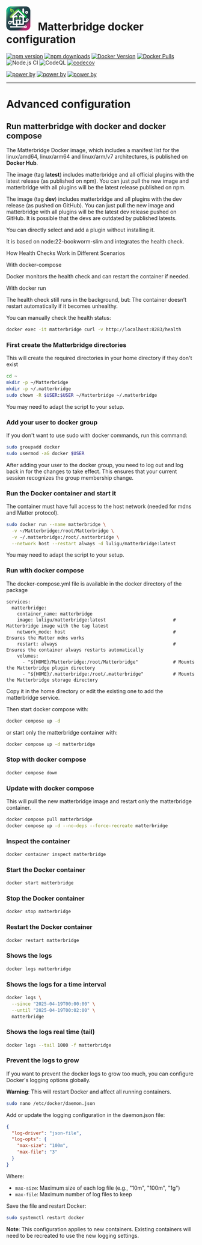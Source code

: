 # <img src="frontend/public/matterbridge.svg" alt="Matterbridge Logo" width="64px" height="64px">&nbsp;&nbsp;&nbsp;Matterbridge docker configuration

[![npm version](https://img.shields.io/npm/v/matterbridge.svg)](https://www.npmjs.com/package/matterbridge)
[![npm downloads](https://img.shields.io/npm/dt/matterbridge.svg)](https://www.npmjs.com/package/matterbridge)
[![Docker Version](https://img.shields.io/docker/v/luligu/matterbridge?label=docker%20version&sort=semver)](https://hub.docker.com/r/luligu/matterbridge)
[![Docker Pulls](https://img.shields.io/docker/pulls/luligu/matterbridge.svg)](https://hub.docker.com/r/luligu/matterbridge)
![Node.js CI](https://github.com/Luligu/matterbridge/actions/workflows/build.yml/badge.svg)
![CodeQL](https://github.com/Luligu/matterbridge/actions/workflows/codeql.yml/badge.svg)
[![codecov](https://codecov.io/gh/Luligu/matterbridge/branch/main/graph/badge.svg)](https://codecov.io/gh/Luligu/matterbridge)

[![power by](https://img.shields.io/badge/powered%20by-matter--history-blue)](https://www.npmjs.com/package/matter-history)
[![power by](https://img.shields.io/badge/powered%20by-node--ansi--logger-blue)](https://www.npmjs.com/package/node-ansi-logger)
[![power by](https://img.shields.io/badge/powered%20by-node--persist--manager-blue)](https://www.npmjs.com/package/node-persist-manager)

---

# Advanced configuration

## Run matterbridge with docker and docker compose

The Matterbridge Docker image, which includes a manifest list for the linux/amd64, linux/arm64 and linux/arm/v7 architectures, is published on **Docker Hub**.

The image (tag **latest**) includes matterbridge and all official plugins with the latest release (as published on npm). You can just pull the new image and matterbridge with all plugins will be the latest release published on npm.

The image (tag **dev**) includes matterbridge and all plugins with the dev release (as pushed on GitHub). You can just pull the new image and matterbridge with all plugins will be the latest dev release pushed on GitHub. It is possible that the devs are outdated by published latests.

You can directly select and add a plugin without installing it.

It is based on node:22-bookworm-slim and integrates the health check.

How Health Checks Work in Different Scenarios

With docker-compose

Docker monitors the health check and can restart the container if needed.

With docker run

The health check still runs in the background, but:
The container doesn’t restart automatically if it becomes unhealthy.

You can manually check the health status:

```bash
docker exec -it matterbridge curl -v http://localhost:8283/health
```

### First create the Matterbridge directories

This will create the required directories in your home directory if they don't exist

```bash
cd ~
mkdir -p ~/Matterbridge
mkdir -p ~/.matterbridge
sudo chown -R $USER:$USER ~/Matterbridge ~/.matterbridge
```

You may need to adapt the script to your setup.

### Add your user to docker group

If you don't want to use sudo with docker commands, run this command:

```bash
sudo groupadd docker
sudo usermod -aG docker $USER
```

After adding your user to the docker group, you need to log out and log back in for the changes to take effect. This ensures that your current session recognizes the group membership change.

### Run the Docker container and start it

The container must have full access to the host network (needed for mdns and Matter protocol).

```bash
sudo docker run --name matterbridge \
  -v ~/Matterbridge:/root/Matterbridge \
  -v ~/.matterbridge:/root/.matterbridge \
  --network host --restart always -d luligu/matterbridge:latest
```

You may need to adapt the script to your setup.

### Run with docker compose

The docker-compose.yml file is available in the docker directory of the package

```
services:
  matterbridge:
    container_name: matterbridge
    image: luligu/matterbridge:latest                         # Matterbridge image with the tag latest
    network_mode: host                                        # Ensures the Matter mdns works
    restart: always                                           # Ensures the container always restarts automatically
    volumes:
      - "${HOME}/Matterbridge:/root/Matterbridge"             # Mounts the Matterbridge plugin directory
      - "${HOME}/.matterbridge:/root/.matterbridge"           # Mounts the Matterbridge storage directory
```

Copy it in the home directory or edit the existing one to add the matterbridge service.

Then start docker compose with:

```bash
docker compose up -d
```

or start only the matterbridge container with:

```bash
docker compose up -d matterbridge
```

### Stop with docker compose

```bash
docker compose down
```

### Update with docker compose

This will pull the new matterbridge image and restart only the matterbridge container.

```bash
docker compose pull matterbridge
docker compose up -d --no-deps --force-recreate matterbridge
```

### Inspect the container

```bash
docker container inspect matterbridge
```

### Start the Docker container

```bash
docker start matterbridge
```

### Stop the Docker container

```bash
docker stop matterbridge
```

### Restart the Docker container

```bash
docker restart matterbridge
```

### Shows the logs

```bash
docker logs matterbridge
```

### Shows the logs for a time interval

```bash
docker logs \
  --since "2025-04-19T00:00:00" \
  --until "2025-04-19T00:02:00" \
  matterbridge
```

### Shows the logs real time (tail)

```bash
docker logs --tail 1000 -f matterbridge
```

### Prevent the logs to grow

If you want to prevent the docker logs to grow too much, you can configure Docker's logging options globally.

**Warning**: This will restart Docker and affect all running containers.

```bash
sudo nano /etc/docker/daemon.json
```

Add or update the logging configuration in the daemon.json file:

```json
{
  "log-driver": "json-file",
  "log-opts": {
    "max-size": "100m",
    "max-file": "3"
  }
}
```

Where:

- `max-size`: Maximum size of each log file (e.g., "10m", "100m", "1g")
- `max-file`: Maximum number of log files to keep

Save the file and restart Docker:

```bash
sudo systemctl restart docker
```

**Note**: This configuration applies to new containers. Existing containers will need to be recreated to use the new logging settings.
